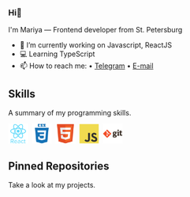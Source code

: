 ### Hi👋
I'm Mariya — Frontend developer from St. Petersburg

- 🌱 I’m currently working on Javascript, ReactJS
- 💻 Learning TypeScript
- 📫 How to reach me: 
• <a href="https://t.me/mariyazlnk" target="blank">Telegram</a>
• <a href="mariyazlnk@gmail.com" target="blank">E-mail</a>

<h2>Skills</h2>
<p>A summary of my programming skills.</p>

<p>
  <img src="https://github.com/devicons/devicon/blob/master/icons/react/react-original-wordmark.svg" title="React" alt="React" width="40" height="40"/>&nbsp;
  <img src="https://github.com/devicons/devicon/blob/master/icons/css3/css3-plain-wordmark.svg"  title="CSS3" alt="CSS" width="40" height="40"/>&nbsp;
  <img src="https://github.com/devicons/devicon/blob/master/icons/html5/html5-original.svg" title="HTML5" alt="HTML" width="40" height="40"/>&nbsp;
  <img src="https://github.com/devicons/devicon/blob/master/icons/javascript/javascript-original.svg" title="JavaScript" alt="JavaScript" width="40" height="40"/>&nbsp;
  <img src="https://github.com/devicons/devicon/blob/master/icons/git/git-original-wordmark.svg" title="Git" **alt="Git" width="40" height="40"/>
</p>

<h2>Pinned Repositories</h2>
<p>Take a look at my projects.</p>
